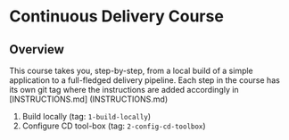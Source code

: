 # Continuous Delivery Course

## Overview

This course takes you, step-by-step, from a local build of a simple application to a full-fledged 
delivery pipeline. Each step in the course has its own git tag where the instructions are added
accordingly in [INSTRUCTIONS.md] (INSTRUCTIONS.md)

1. Build locally (tag: ```1-build-locally```)
1. Configure CD tool-box (tag: ```2-config-cd-toolbox```)
